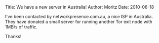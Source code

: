 Title: We have a new server in Australia!
Author: Moritz 
Date: 2010-06-18


I've been contacted by networkpresence.com.au, a nice ISP in Australia.
They have donated a small server for running another Tor exit node with
1MB/s of traffic.

Thanks!
